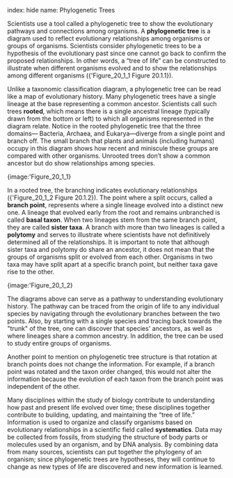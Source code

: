 index: hide
name: Phylogenetic Trees

Scientists use a tool called a phylogenetic tree to show the evolutionary pathways and connections among organisms. A  **phylogenetic tree** is a diagram used to reflect evolutionary relationships among organisms or groups of organisms. Scientists consider phylogenetic trees to be a hypothesis of the evolutionary past since one cannot go back to confirm the proposed relationships. In other words, a “tree of life” can be constructed to illustrate when different organisms evolved and to show the relationships among different organisms ({'Figure_20_1_1 Figure 20.1.1}).

Unlike a taxonomic classification diagram, a phylogenetic tree can be read like a map of evolutionary history. Many phylogenetic trees have a single lineage at the base representing a common ancestor. Scientists call such trees  **rooted**, which means there is a single ancestral lineage (typically drawn from the bottom or left) to which all organisms represented in the diagram relate. Notice in the rooted phylogenetic tree that the three domains— Bacteria, Archaea, and Eukarya—diverge from a single point and branch off. The small branch that plants and animals (including humans) occupy in this diagram shows how recent and miniscule these groups are compared with other organisms. Unrooted trees don’t show a common ancestor but do show relationships among species.


{image:'Figure_20_1_1}
        

In a rooted tree, the branching indicates evolutionary relationships ({'Figure_20_1_2 Figure 20.1.2}). The point where a split occurs, called a  **branch point**, represents where a single lineage evolved into a distinct new one. A lineage that evolved early from the root and remains unbranched is called  **basal taxon**. When two lineages stem from the same branch point, they are called  **sister taxa**. A branch with more than two lineages is called a  **polytomy** and serves to illustrate where scientists have not definitively determined all of the relationships. It is important to note that although sister taxa and polytomy do share an ancestor, it does not mean that the groups of organisms split or evolved from each other. Organisms in two taxa may have split apart at a specific branch point, but neither taxa gave rise to the other.


{image:'Figure_20_1_2}
        

The diagrams above can serve as a pathway to understanding evolutionary history. The pathway can be traced from the origin of life to any individual species by navigating through the evolutionary branches between the two points.  Also, by starting with a single species and tracing back towards the "trunk" of the tree, one can discover that species' ancestors, as well as where lineages share a common ancestry. In addition, the tree can be used to study entire groups of organisms.

Another point to mention on phylogenetic tree structure is that rotation at branch points does not change the information. For example, if a branch point was rotated and the taxon order changed, this would not alter the information because the evolution of each taxon from the branch point was independent of the other.

Many disciplines within the study of biology contribute to understanding how past and present life evolved over time; these disciplines together contribute to building, updating, and maintaining the “tree of life.” Information is used to organize and classify organisms based on evolutionary relationships in a scientific field called  **systematics**. Data may be collected from fossils, from studying the structure of body parts or molecules used by an organism, and by DNA analysis. By combining data from many sources, scientists can put together the phylogeny of an organism; since phylogenetic trees are hypotheses, they will continue to change as new types of life are discovered and new information is learned.
